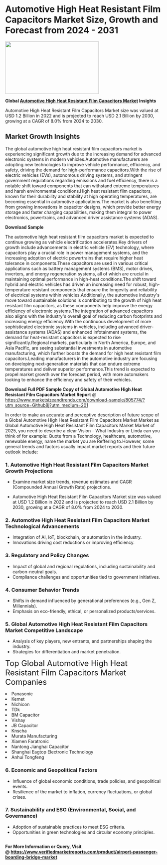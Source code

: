 <H1>Automotive High Heat Resistant Film Capacitors Market Size, Growth and Forecast from 2024 - 2031</H1><img class="aligncenter size-medium wp-image-584254" src="https://thirdeyenews.in/wp-content/uploads/2024/09/Global-Market-Research-300x168.jpeg" alt="" width="300" height="168" /><p><strong>Global&nbsp;<a href="https://www.marketsizeandtrends.com/download-sample/805774/?utm_source=Github8j?utm_medium=201">Automotive High Heat Resistant Film Capacitors Market</a> Insights</strong></p><p>Automotive High Heat Resistant Film Capacitors Market size was valued at USD 1.2 Billion in 2022 and is projected to reach USD 2.1 Billion by 2030, growing at a CAGR of 8.0% from 2024 to 2030.</p><p><h2>Market Growth Insights</h2> <p>The global automotive high heat resistant film capacitors market is experiencing significant growth due to the increasing demand for advanced electronic systems in modern vehicles.Automotive manufacturers are adopting new technologies to improve vehicle performance, efficiency, and safety, driving the demand for high-performance capacitors.With the rise of electric vehicles (EVs), autonomous driving systems, and stringent government regulations regarding emissions and fuel efficiency, there is a notable shift toward components that can withstand extreme temperatures and harsh environmental conditions.High heat resistant film capacitors, known for their durability and stability at high operating temperatures, are becoming essential in automotive applications.The market is also benefiting from growing innovations in capacitor designs, which provide better energy storage and faster charging capabilities, making them integral to power electronics, powertrains, and advanced driver assistance systems (ADAS).</p> <p><strong>Download Sample</strong></p> <p>The automotive high heat resistant film capacitors market is expected to continue growing as vehicle electrification accelerates.Key drivers of growth include advancements in electric vehicle (EV) technology, where capacitors play a crucial role in power management systems, and the increasing adoption of electric powertrains that require higher heat tolerance in components.These capacitors are used in various critical applications such as battery management systems (BMS), motor drives, inverters, and energy regeneration systems, all of which are crucial in maintaining optimal performance in high-heat conditions.The shift toward hybrid and electric vehicles has driven an increasing need for robust, high-temperature resistant components that ensure the longevity and reliability of electrical systems within vehicles.Additionally, the automotive industry's move toward sustainable solutions is contributing to the growth of high heat resistant film capacitors, as these components help improve the energy efficiency of electronic systems.The integration of advanced capacitors also aligns with the industry's overall goal of reducing carbon footprints and increasing energy efficiency.With the continuous development of more sophisticated electronic systems in vehicles, including advanced driver-assistance systems (ADAS) and enhanced infotainment systems, the demand for heat-resistant capacitors is expected to rise significantly.Regional markets, particularly in North America, Europe, and Asia Pacific, are seeing substantial investments in automotive manufacturing, which further boosts the demand for high heat resistant film capacitors.Leading manufacturers in the automotive industry are focusing on developing next-generation materials that can endure extreme temperatures and deliver superior performance.This trend is expected to propel market growth over the forecast period, with more automakers looking to enhance the efficiency and safety of their vehicles.<p><span class=""><strong>Download Full PDF Sample Copy of Global Automotive High Heat Resistant Film Capacitors Market Report</strong> @ <a href="https://www.marketsizeandtrends.com/download-sample/805774/?utm_source=Github8j?utm_medium=201" target="_blank">https://www.marketsizeandtrends.com/download-sample/805774/?utm_source=Github8j?utm_medium=201</a></span></p><p>In order to make an accurate and perceptive description of future scope of a Global&nbsp;Automotive High Heat Resistant Film Capacitors Market Market as Global&nbsp;Automotive High Heat Resistant Film Capacitors Market Market of 2025, you need to describe a clear Vision &ndash; What Industry or Linda can you think of for example: Quote from a Technology, healthcare, automotive, renewable energy, name the market you are Reffering to.However, some general trends and factors usually impact market reports and their future outlook include:</p><h3>1.&nbsp;<strong>Automotive High Heat Resistant Film Capacitors Market Growth Projections</strong></h3><ul><li>Examine market size trends, revenue estimates and CAGR (Compounded Annual Growth Rate) projections.</li><li><p>Automotive High Heat Resistant Film Capacitors Market size was valued at USD 1.2 Billion in 2022 and is projected to reach USD 2.1 Billion by 2030, growing at a CAGR of 8.0% from 2024 to 2030.</p></li></ul><h3>2.&nbsp;<strong>Automotive High Heat Resistant Film Capacitors Market Technological Advancements</strong></h3><ul><li>Integration of AI, IoT, blockchain, or automation in the industry.</li><li>Innovations driving cost reductions or improving efficiency.</li></ul><h3>3.&nbsp;<strong>Regulatory and Policy Changes</strong></h3><ul><li>Impact of global and regional regulations, including sustainability and carbon-neutral goals.</li><li>Compliance challenges and opportunities tied to government initiatives.</li></ul><h3>4.&nbsp;<strong>Consumer Behavior Trends</strong></h3><ul><li>Shifts in demand influenced by generational preferences (e.g., Gen Z, Millennials).</li><li>Emphasis on eco-friendly, ethical, or personalized products/services.</li></ul><h3>5.&nbsp;<strong>Global Automotive High Heat Resistant Film Capacitors Market Competitive Landscape</strong></h3><ul><li>Analysis of key players, new entrants, and partnerships shaping the industry.</li><li>Strategies for differentiation and market penetration.</li></ul><p data-pm-slice="1 1 []"><span style="color: inherit; font-family: inherit; font-size: 25px;">Top Global Automotive High Heat Resistant Film Capacitors Market Companies</span></p><div class="" data-test-id=""><p><li>Panasonic</li><li> Kemet</li><li> Nichicon</li><li> TDk</li><li> BM Capacitor</li><li> Vishay</li><li> JB Capacitor</li><li> Knscha</li><li> Murata Manufacturing</li><li> Xiamen Faratronic</li><li> Nantong Jianghai Capacitor</li><li> Shanghai Eagtop Electronic Technology</li><li> Anhui Tongfeng</li></p></div><h3>6.&nbsp;<strong>Economic and Geopolitical Factors</strong></h3><ul><li>Influence of global economic conditions, trade policies, and geopolitical events.</li><li>Resilience of the market to inflation, currency fluctuations, or global crises.</li></ul><h3>7.&nbsp;<strong>Sustainability and ESG (Environmental, Social, and Governance)</strong></h3><ul><li>Adoption of sustainable practices to meet ESG criteria.</li><li>Opportunities in green technologies and circular economy principles.</li></ul><h2><strong style="font-size: 14px;">For More Information or Query, Visit @&nbsp;</strong><a style="background-color: #ffffff; font-size: 14px;" href="https://www.marketsizeandtrends.com/report/automotive-high-heat-resistant-film-capacitors-market/" target="_blank">https://www.verifiedmarketreports.com/product/airport-passenger-boarding-bridge-market</a></h2>